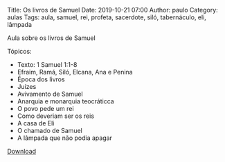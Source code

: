 Title: Os livros de Samuel
Date: 2019-10-21 07:00
Author: paulo
Category: aulas
Tags: aula, samuel, rei, profeta, sacerdote, siló, tabernáculo, eli, lâmpada

Aula sobre os livros de Samuel

Tópicos:

- Texto: 1 Samuel 1:1-8
- Efraim, Ramá, Siló, Elcana, Ana e Penina
- Época dos livros
- Juízes
- Avivamento de Samuel
- Anarquia e monarquia teocráticca
- O povo pede um rei
- Como deveriam ser os reis
- A casa de Eli
- O chamado de Samuel
- A lâmpada que não podia apagar


[Download](https://www.dropbox.com/s/lbbhifwzxbwydmf/Aula%20EBD%20-%20Os%20livros%20de%20Samuel%20-%2020_10_2019.pdf?dl=1)